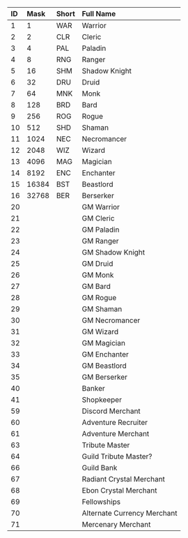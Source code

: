 **ID**|**Mask**|**Short**|**Full Name**
:-----|:-----|:-----|:-----
1|1|WAR|Warrior
2|2|CLR|Cleric
3|4|PAL|Paladin
4|8|RNG|Ranger
5|16|SHM|Shadow Knight
6|32|DRU|Druid
7|64|MNK|Monk
8|128|BRD|Bard
9|256|ROG|Rogue
10|512|SHD|Shaman
11|1024|NEC|Necromancer
12|2048|WIZ|Wizard
13|4096|MAG|Magician
14|8192|ENC|Enchanter
15|16384|BST|Beastlord
16|32768|BER|Berserker
20|||GM Warrior
21|||GM Cleric
22|||GM Paladin
23|||GM Ranger
24|||GM Shadow Knight
25|||GM Druid
26|||GM Monk
27|||GM Bard
28|||GM Rogue
29|||GM Shaman
30|||GM Necromancer
31|||GM Wizard
32|||GM Magician
33|||GM Enchanter
34|||GM Beastlord
35|||GM Berserker
40|||Banker
41|||Shopkeeper
59|||Discord Merchant
60|||Adventure Recruiter
61|||Adventure Merchant
63|||Tribute Master
64|||Guild Tribute Master?
66|||Guild Bank
67|||Radiant Crystal Merchant
68|||Ebon Crystal Merchant
69|||Fellowships
70|||Alternate Currency Merchant
71|||Mercenary Merchant